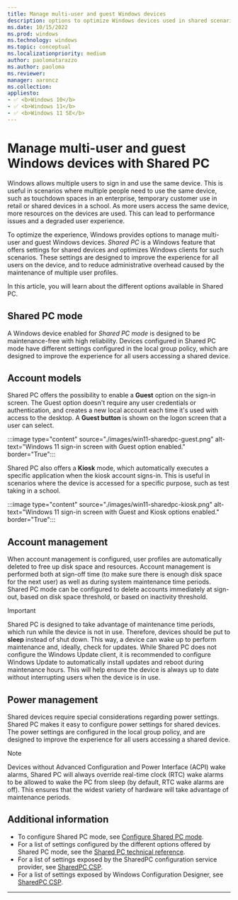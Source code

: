 ```yaml
---
title: Manage multi-user and guest Windows devices
description: options to optimize Windows devices used in shared scenarios, such touchdown spaces in an enterprise, temporary customer use in retail or shared devices in a school.
ms.date: 10/15/2022
ms.prod: windows
ms.technology: windows
ms.topic: conceptual
ms.localizationpriority: medium
author: paolomatarazzo
ms.author: paoloma
ms.reviewer:
manager: aaroncz
ms.collection: 
appliesto:
- ✅ <b>Windows 10</b>
- ✅ <b>Windows 11</b>
- ✅ <b>Windows 11 SE</b>
---
```


# Manage multi-user and guest Windows devices with Shared PC

Windows allows multiple users to sign in and use the same device. This is useful in scenarios where multiple people need to use the same device, such as touchdown spaces in an enterprise, temporary customer use in retail or shared devices in a school.
As more users access the same device, more resources on the devices are used. This can lead to performance issues and a degraded user experience.

To optimize the experience, Windows provides options to manage multi-user and guest Windows devices.
*Shared PC* is a Windows feature that offers settings for shared devices and optimizes Windows clients for such scenarios. These settings are designed to improve the experience for all users on the device, and to reduce administrative overhead caused by the maintenance of multiple user profiles.

In this article, you will learn about the different options available in Shared PC.

## Shared PC mode

A Windows device enabled for *Shared PC mode* is designed to be maintenance-free with high reliability. Devices configured in Shared PC mode have different settings configured in the local group policy, which are designed to improve the experience for all users accessing a shared device.

## Account models

Shared PC offers the possibility to enable a **Guest** option on the sign-in screen. The Guest option doesn't require any user credentials or authentication, and creates a new local account each time it's used with access to the desktop. A **Guest button** is shown on the logon screen that a user can select.

:::image type="content" source="./images/win11-sharedpc-guest.png" alt-text="Windows 11 sign-in screen with Guest option enabled." border="True":::

Shared PC also offers a **Kiosk** mode, which automatically executes a specific application when the kiosk account signs-in. This is useful in scenarios where the device is accessed for a specific purpose, such as test taking in a school.

:::image type="content" source="./images/win11-sharedpc-kiosk.png" alt-text="Windows 11 sign-in screen with Guest and Kiosk options enabled." border="True":::

## Account management

When account management is configured, user profiles are automatically deleted to free up disk space and resources. Account management is performed both at sign-off time (to make sure there is enough disk space for the next user) as well as during system maintenance time periods. Shared PC mode can be configured to delete accounts immediately at sign-out, based on disk space threshold, or based on inactivity threshold.

> [!IMPORTANT]
> Shared PC is designed to take advantage of maintenance time periods, which run while the device is not in use. Therefore, devices should be put to **sleep** instead of shut down. This way, a device can wake up to perform maintenance and, ideally, check for updates. While Shared PC does not configure the Windows Update client, it is recommended to configure Windows Update to automatically install updates and reboot during maintenance hours. This will help ensure the device is always up to date without interrupting users when the device is in use.

## Power management

Shared devices require special considerations regarding power settings. Shared PC makes it easy to configure power settings for shared devices. The power settings are configured in the local group policy, and are designed to improve the experience for all users accessing a shared device.

> [!NOTE]
> Devices without Advanced Configuration and Power Interface (ACPI) wake alarms, Shared PC will always override real-time clock (RTC) wake alarms to be allowed to wake the PC from sleep (by default, RTC wake alarms are off). This ensures that the widest variety of hardware will take advantage of maintenance periods.

## Additional information

- To configure Shared PC mode, see [Configure Shared PC mode](set-up-shared-or-guest-pc.md).
- For a list of settings configured by the different options offered by Shared PC mode, see the [Shared PC technical reference](shared-pc-technical.md).
- For a list of settings exposed by the SharedPC configuration service provider, see [SharedPC CSP][WIN-3].
- For a list of settings exposed by Windows Configuration Designer, see [SharedPC CSP][WIN-4].

-----------

[WIN-1]: /windows/configuration/provisioning-packages/provisioning-create-package
[WIN-2]: /windows/configuration/provisioning-packages/provisioning-apply-package
[WIN-3]: /windows/client-management/mdm/sharedpc-csp
[WIN-4]: /windows/configuration/wcd/wcd-sharedpc
